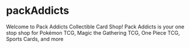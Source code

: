 # packAddicts
Welcome to Pack Addicts Collectible Card Shop! Pack Addicts is your one stop shop for Pokémon TCG, Magic the Gathering TCG, One Piece TCG, Sports Cards, and more
